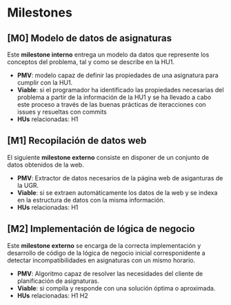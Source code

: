 # Milestones

## [M0] Modelo de datos de asignaturas

Este **milestone interno** entrega un modelo da datos que represente los conceptos del problema, tal y como se describe en la HU1.
  - **PMV**: modelo capaz de definir las propiedades de una asignatura para cumplir con la HU1.
  - **Viable**: si el programador ha identificado las propiedades necesarias del problema a partir de la información de la HU1 y se ha llevado a cabo este proceso a través de las buenas prácticas de iteracciones con issues y resueltas con commits
  - **HUs** relacionadas: H1

## [M1] Recopilación de datos web

El siguiente **milestone externo** consiste en disponer de un conjunto de datos obtenidos de la web.
  - **PMV**: Extractor de datos necesarios de la página web de asiganturas de la UGR.
  - **Viable**: si se extraen automáticamente los datos de la web y se indexa en la estructura de datos con la misma información.
  - **HUs** relacionadas: H1

## [M2] Implementación de lógica de negocio 

Este **milestone externo** se encarga de la correcta implementación y desarrollo de código de la lógica de negocio inicial corresponidente a detectar incompatibilidades en asignaturas con un mismo horario.
  - **PMV**: Algoritmo capaz de resolver las necesidades del cliente de planificación de asignaturas.
  - **Viable**: si compila y responde con una solución óptima o aproximada.
  - **HUs** relacionadas: H1 H2
